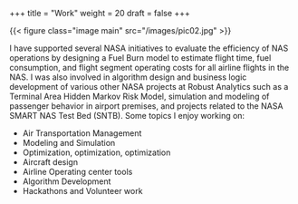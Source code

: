 +++
title = "Work"
weight = 20
draft = false
+++

{{< figure class="image main" src="/images/pic02.jpg" >}}

I have supported several NASA initiatives to evaluate the efficiency of NAS operations by designing a Fuel Burn model to estimate flight time, fuel consumption, and flight segment operating costs for all airline flights in the NAS. I was also involved in algorithm design and business logic development of various other NASA projects at Robust Analytics such as a Terminal Area Hidden Markov Risk Model, simulation and modeling of passenger behavior in airport premises, and projects related to the NASA SMART NAS Test Bed (SNTB). Some topics I enjoy working on:

* Air Transportation Management 
* Modeling and Simulation
* Optimization, optimization, optimization
* Aircraft design
* Airline Operating center tools
* Algorithm Development
* Hackathons and Volunteer work

